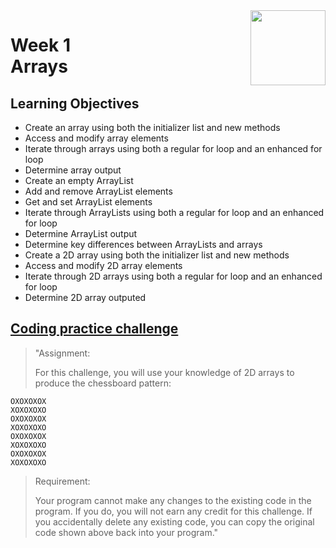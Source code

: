 <a href="../">
  <img src="/img/Java_Basics_Selection_and_Iteration_logo.avif" width="120" align="right">
</a>

# Week 1 <br> Arrays

## Learning Objectives
- Create an array using both the initializer list and new methods
- Access and modify array elements
- Iterate through arrays using both a regular for loop and an enhanced for loop
- Determine array output
- Create an empty ArrayList
- Add and remove ArrayList elements
- Get and set ArrayList elements
- Iterate through ArrayLists using both a regular for loop and an enhanced for loop
- Determine ArrayList output
- Determine key differences between ArrayLists and arrays
- Create a 2D array using both the initializer list and new methods
- Access and modify 2D array elements
- Iterate through 2D arrays using both a regular for loop and an enhanced for loop
- Determine 2D array outputed

## [Coding practice challenge](./LabChallenge.java)

>"Assignment:
>
>For this challenge, you will use your knowledge of 2D arrays to produce the chessboard pattern:
```
OXOXOXOX
XOXOXOXO
OXOXOXOX
XOXOXOXO
OXOXOXOX
XOXOXOXO
OXOXOXOX
XOXOXOXO
```
>Requirement:
>
>Your program cannot make any changes to the existing code in the program. If you do, you will not earn any credit for this challenge. If you accidentally delete any existing code, you can copy the original code shown above back into your program."
